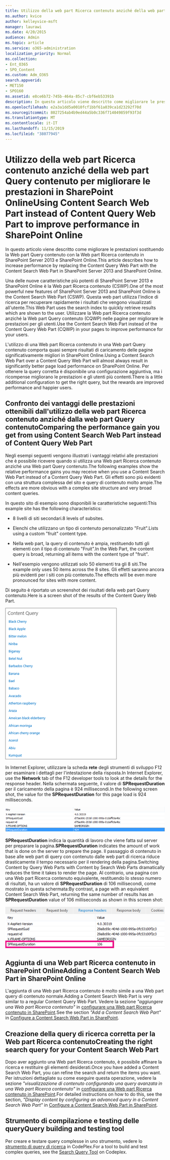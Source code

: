 ```yaml
---
title: Utilizzo della web part Ricerca contenuto anziché della web part Query contenuto per migliorare le prestazioni in SharePoint Online
ms.author: kvice
author: kelleyvice-msft
manager: laurawi
ms.date: 4/20/2015
audience: Admin
ms.topic: article
ms.service: o365-administration
localization_priority: Normal
ms.collection:
- Ent_O365
- SPO_Content
ms.custom: Adm_O365
search.appverid:
- MET150
- SPO160
ms.assetid: e8ce6b72-745b-464a-85c7-cbf6eb53391b
description: In questo articolo viene descritto come migliorare le prestazioni sostituendo la Web part Query contenuto con la Web part Ricerca contenuto in SharePoint Server 2013 e SharePoint Online.
ms.openlocfilehash: e2a3a1dd5a0010fcf1bbf61a039ca1d23292f70d
ms.sourcegitcommit: 8027254ab4b9ed44a5b0c336f714049859f93f3d
ms.translationtype: MT
ms.contentlocale: it-IT
ms.lasthandoff: 11/15/2019
ms.locfileid: "38077945"
---
```

# <a name="using-content-search-web-part-instead-of-content-query-web-part-to-improve-performance-in-sharepoint-online"></a><span data-ttu-id="9a1c0-103">Utilizzo della web part Ricerca contenuto anziché della web part Query contenuto per migliorare le prestazioni in SharePoint Online</span><span class="sxs-lookup"><span data-stu-id="9a1c0-103">Using Content Search Web Part instead of Content Query Web Part to improve performance in SharePoint Online</span></span>

<span data-ttu-id="9a1c0-104">In questo articolo viene descritto come migliorare le prestazioni sostituendo la Web part Query contenuto con la Web part Ricerca contenuto in SharePoint Server 2013 e SharePoint Online.</span><span class="sxs-lookup"><span data-stu-id="9a1c0-104">This article describes how to increase performance by replacing the Content Query Web Part with the Content Search Web Part in SharePoint Server 2013 and SharePoint Online.</span></span>
  
<span data-ttu-id="9a1c0-105">Una delle nuove caratteristiche più potenti di SharePoint Server 2013 e SharePoint Online è la Web part Ricerca contenuto (CSWP).</span><span class="sxs-lookup"><span data-stu-id="9a1c0-105">One of the most powerful new features of SharePoint Server 2013 and SharePoint Online is the Content Search Web Part (CSWP).</span></span> <span data-ttu-id="9a1c0-106">Questa web part utilizza l'indice di ricerca per recuperare rapidamente i risultati che vengono visualizzati all'utente.</span><span class="sxs-lookup"><span data-stu-id="9a1c0-106">This Web Part uses the search index to quickly retrieve results which are shown to the user.</span></span> <span data-ttu-id="9a1c0-107">Utilizzare la Web part Ricerca contenuto anziché la Web part Query contenuto (CQWP) nelle pagine per migliorare le prestazioni per gli utenti.</span><span class="sxs-lookup"><span data-stu-id="9a1c0-107">Use the Content Search Web Part instead of the Content Query Web Part (CQWP) in your pages to improve performance for your users.</span></span>
  
<span data-ttu-id="9a1c0-108">L'utilizzo di una Web part Ricerca contenuto in una Web part Query contenuto comporta quasi sempre risultati di caricamento delle pagine significativamente migliori in SharePoint Online.</span><span class="sxs-lookup"><span data-stu-id="9a1c0-108">Using a Content Search Web Part over a Content Query Web Part will almost always result in significantly better page load performance on SharePoint Online.</span></span> <span data-ttu-id="9a1c0-109">Per ottenere la query corretta è disponibile una configurazione aggiuntiva, ma i ricompense migliorano le prestazioni e gli utenti più contenti.</span><span class="sxs-lookup"><span data-stu-id="9a1c0-109">There is a little additional configuration to get the right query, but the rewards are improved performance and happier users.</span></span>
  
## <a name="comparing-the-performance-gain-you-get-from-using-content-search-web-part-instead-of-content-query-web-part"></a><span data-ttu-id="9a1c0-110">Confronto dei vantaggi delle prestazioni ottenibili dall'utilizzo della web part Ricerca contenuto anziché dalla web part Query contenuto</span><span class="sxs-lookup"><span data-stu-id="9a1c0-110">Comparing the performance gain you get from using Content Search Web Part instead of Content Query Web Part</span></span>

<span data-ttu-id="9a1c0-111">Negli esempi seguenti vengono illustrati i vantaggi relativi alle prestazioni che è possibile ricevere quando si utilizza una Web part Ricerca contenuto anziché una Web part Query contenuto.</span><span class="sxs-lookup"><span data-stu-id="9a1c0-111">The following examples show the relative performance gains you may receive when you use a Content Search Web Part instead of a Content Query Web Part.</span></span> <span data-ttu-id="9a1c0-112">Gli effetti sono più evidenti con una struttura complessa del sito e query di contenuto molto ampie.</span><span class="sxs-lookup"><span data-stu-id="9a1c0-112">The effects are more obvious with a complex site structure and very broad content queries.</span></span>
  
<span data-ttu-id="9a1c0-113">In questo sito di esempio sono disponibili le caratteristiche seguenti:</span><span class="sxs-lookup"><span data-stu-id="9a1c0-113">This example site has the following characteristics:</span></span>
  
- <span data-ttu-id="9a1c0-114">8 livelli di siti secondari.</span><span class="sxs-lookup"><span data-stu-id="9a1c0-114">8 levels of subsites.</span></span>
    
- <span data-ttu-id="9a1c0-115">Elenchi che utilizzano un tipo di contenuto personalizzato "Fruit".</span><span class="sxs-lookup"><span data-stu-id="9a1c0-115">Lists using a custom "fruit" content type.</span></span>
    
- <span data-ttu-id="9a1c0-116">Nella web part, la query di contenuto è ampia, restituendo tutti gli elementi con il tipo di contenuto "Fruit".</span><span class="sxs-lookup"><span data-stu-id="9a1c0-116">In the Web Part, the content query is broad, returning all items with the content type of "fruit".</span></span>
    
- <span data-ttu-id="9a1c0-117">Nell'esempio vengono utilizzati solo 50 elementi tra gli 8 siti.</span><span class="sxs-lookup"><span data-stu-id="9a1c0-117">The example only uses 50 items across the 8 sites.</span></span> <span data-ttu-id="9a1c0-118">Gli effetti saranno ancora più evidenti per i siti con più contenuto.</span><span class="sxs-lookup"><span data-stu-id="9a1c0-118">The effects will be even more pronounced for sites with more content.</span></span>
    
<span data-ttu-id="9a1c0-119">Di seguito è riportato un screenshot dei risultati della web part Query contenuto.</span><span class="sxs-lookup"><span data-stu-id="9a1c0-119">Here is a screen shot of the results of the Content Query Web Part.</span></span>
  
![Grafico con la query contenuto della web part](media/b3d41f20-dfe5-46ed-9c0a-31057e82de33.png)
  
<span data-ttu-id="9a1c0-121">In Internet Explorer, utilizzare la scheda **rete** degli strumenti di sviluppo F12 per esaminare i dettagli per l'intestazione della risposta.</span><span class="sxs-lookup"><span data-stu-id="9a1c0-121">In Internet Explorer, use the **Network** tab of the F12 developer tools to look at the details for the response header.</span></span> <span data-ttu-id="9a1c0-122">Nella schermata seguente, il valore di **SPRequestDuration** per il caricamento della pagina è 924 millisecondi.</span><span class="sxs-lookup"><span data-stu-id="9a1c0-122">In the following screen shot, the value for the **SPRequestDuration** for this page load is 924 milliseconds.</span></span> 
  
![Schermata durata della richiesta di 924](media/343571f2-a249-4de2-bc11-2cee93498aea.png)
  
 <span data-ttu-id="9a1c0-124">**SPRequestDuration** indica la quantità di lavoro che viene fatta sul server per preparare la pagina.</span><span class="sxs-lookup"><span data-stu-id="9a1c0-124">**SPRequestDuration** indicates the amount of work that is done on the server to prepare the page.</span></span> <span data-ttu-id="9a1c0-125">Il passaggio di contenuto in base alle web part di query con contenuto dalle web part di ricerca riduce drasticamente il tempo necessario per il rendering della pagina.</span><span class="sxs-lookup"><span data-stu-id="9a1c0-125">Switching Content by Query Web Parts with Content by Search Web Parts dramatically reduces the time it takes to render the page.</span></span> <span data-ttu-id="9a1c0-126">Al contrario, una pagina con una Web part Ricerca contenuto equivalente, restituendo lo stesso numero di risultati, ha un valore di **SPRequestDuration** di 106 millisecondi, come mostrato in questa schermata:</span><span class="sxs-lookup"><span data-stu-id="9a1c0-126">By contrast, a page with an equivalent Content Search Web Part, returning the same number of results has an **SPRequestDuration** value of 106 milliseconds as shown in this screen shot:</span></span> 
  
![Schermata durata della richiesta di 106](media/b46387ac-660d-4e5e-a11c-cc430e912962.png)
  
## <a name="adding-a-content-search-web-part-in-sharepoint-online"></a><span data-ttu-id="9a1c0-128">Aggiunta di una Web part Ricerca contenuto in SharePoint Online</span><span class="sxs-lookup"><span data-stu-id="9a1c0-128">Adding a Content Search Web Part in SharePoint Online</span></span>

<span data-ttu-id="9a1c0-129">L'aggiunta di una Web part Ricerca contenuto è molto simile a una Web part query di contenuto normale.</span><span class="sxs-lookup"><span data-stu-id="9a1c0-129">Adding a Content Search Web Part is very similar to a regular Content Query Web Part.</span></span> <span data-ttu-id="9a1c0-130">Vedere la sezione *"aggiungere una Web part Ricerca contenuto"* in [configurare una Web part Ricerca contenuto in SharePoint](https://support.office.com/article/Configure-a-Content-Search-Web-Part-in-SharePoint-0dc16de1-dbe4-462b-babb-bf8338c36c9a).</span><span class="sxs-lookup"><span data-stu-id="9a1c0-130">See the section  *"Add a Content Search Web Part"*  in [Configure a Content Search Web Part in SharePoint](https://support.office.com/article/Configure-a-Content-Search-Web-Part-in-SharePoint-0dc16de1-dbe4-462b-babb-bf8338c36c9a).</span></span>
  
## <a name="creating-the-right-search-query-for-your-content-search-web-part"></a><span data-ttu-id="9a1c0-131">Creazione della query di ricerca corretta per la Web part Ricerca contenuto</span><span class="sxs-lookup"><span data-stu-id="9a1c0-131">Creating the right search query for your Content Search Web Part</span></span>

<span data-ttu-id="9a1c0-132">Dopo aver aggiunto una Web part Ricerca contenuto, è possibile affinare la ricerca e restituire gli elementi desiderati.</span><span class="sxs-lookup"><span data-stu-id="9a1c0-132">Once you have added a Content Search Web Part, you can refine the search and return the items you want.</span></span> <span data-ttu-id="9a1c0-133">Per istruzioni dettagliate su come eseguire questa operazione, vedere la sezione *"visualizzazione di contenuto configurando una query avanzata in una Web part Ricerca contenuto"* in [configurare una Web part Ricerca contenuto in SharePoint](https://support.office.com/article/Configure-a-Content-Search-Web-Part-in-SharePoint-0dc16de1-dbe4-462b-babb-bf8338c36c9a).</span><span class="sxs-lookup"><span data-stu-id="9a1c0-133">For detailed instructions on how to do this, see the section,  *"Display content by configuring an advanced query in a Content Search Web Part"*  in [Configure a Content Search Web Part in SharePoint](https://support.office.com/article/Configure-a-Content-Search-Web-Part-in-SharePoint-0dc16de1-dbe4-462b-babb-bf8338c36c9a).</span></span>
  
## <a name="query-building-and-testing-tool"></a><span data-ttu-id="9a1c0-134">Strumento di compilazione e testing delle query</span><span class="sxs-lookup"><span data-stu-id="9a1c0-134">Query building and testing tool</span></span>

<span data-ttu-id="9a1c0-135">Per creare e testare query complesse in uno strumento, vedere lo [strumento di query di ricerca](https://sp2013searchtool.codeplex.com/) in CodePlex.</span><span class="sxs-lookup"><span data-stu-id="9a1c0-135">For a tool to build and test complex queries, see the [Search Query Tool](https://sp2013searchtool.codeplex.com/) on Codeplex.</span></span> 
  

